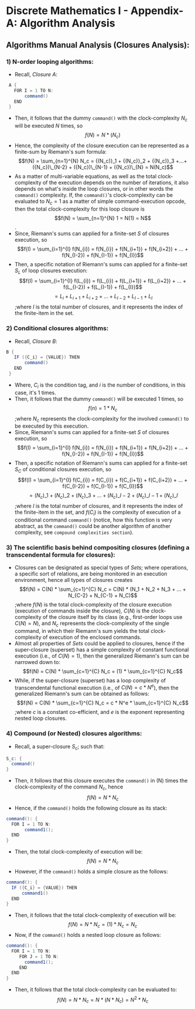 # Discrete Mathematics I - Appendix-A: Algorithm Analysis

## Algorithms Manual Analysis (Closures Analysis): 
### 1) N-order looping algorithms:
- Recall, _Closure A_:
```java
 A {
   FOR I = 1 TO N:
       command()
   END
 }
 ```
- Then, it follows that the dummy `command()` with the clock-complexity $N_c$ will be executed $N$ times, so $$f(N) = N * (N_c)$$
- Hence, the complexity of the closure execution can be represented as a finite-sum by Riemann's sum formula:
  $$f(N) = \sum_{n=1}^{N} N_c = {(N_c)}_1 + {(N_c)}_2 + {(N_c)}_3 +...+ ({N_c})\_{N-2} + ({N_c})\_{N-1} + ({N_c})\_{N} = N(N_c)$$
- As a matter of multi-variable equations, as well as the total clock-complexity of the execution depends on the number of iterations, it also depends on what's inside the loop closures, or in other words the `command()` complexity. If, the `command()`'s clock-complexity can be evaluated to $N_c=1$ as a matter of simple command-execution opcode, then the total clock-complexity for this loop closure is $$f(N) = \sum_{n=1}^{N} 1 = N(1) = N$$.
- Since, Riemann's sums can applied for a finite-set _S_ of closures execution, so $$f(I) = \sum_{i=1}^{I} f(N_{i}) = f(N_{i}) + f(N_{i+1}) + f(N_{i+2}) + ... + f(N_{I-2}) + f(N_{I-1}) + f(N_{I})$$
- Then, a specific notation of Riemann's sums can applied for a finite-set $S_L$ of loop closures execution: $$f(I) = \sum_{i=1}^{I} f(L_{i}) = f(L_{i}) + f(L_{i+1}) + f(L_{i+2}) + ... + f(L_{I-2}) + f(L_{I-1}) + f(L_{I})$$
                 $$= L_i + L_{i+1} + L_{i+2} + ... + L_{I-2} + L_{I-1} + L_{I}$$ ;where $I$ is the total number of closures, and it represents the index of the finite-item in the set.
 
### 2) Conditional closures algorithms:
- Recall, _Closure B_:
```java
B {
   IF ({C_i} = {VALUE}) THEN
       command()
   END
 }
```
- Where, $C_i$ is the condition tag, and _i_ is the number of conditions, in this case, it's 1 times.
- Then, it follows that the dummy `command()` will be executed $1$ times, so $$f(n) = 1 * N_c$$ ;where $N_c$ represents the clock-complexity for the involved `command()` to be executed by this execution.
- Since, Riemann's sums can applied for a finite-set _S_ of closures execution, so $$f(I) = \sum_{i=1}^{I} f(N_{i}) = f(N_{i}) + f(N_{i+1}) + f(N_{i+2}) + ... + f(N_{I-2}) + f(N_{I-1}) + f(N_{I})$$
- Then, a specific notation of Riemann's sums can applied for a finite-set $S_C$ of conditional closures execution, so $$f(I) = \sum_{i=1}^{I} f(C_{i}) = f(C_{i}) + f(C_{i+1}) + f(C_{i+2}) + ... + f(C_{I-2}) + f(C_{I-1}) + f(C_{I})$$
                $$={(N_c)}\_1 + {(N_c)}\_2 + {(N_c)}\_3 +...+ ({N_c})\_{I-2} + ({N_c})\_{I-1} + ({N_c})\_{I} $$ ;where $I$ is the total number of closures, and it represents the index of the finite-item in the set, and $f(C_{i})$ is the complexity of execution of a conditional command `command()` (notice, how this function is very abstract, as the `command()` could be another algorithm of another complexity, see `compound complexities section`).
 
### 3) The scientific basis behind compositing closures (defining a transcendental formula for closures):
- Closures can be designated as special types of _Sets_; where operations, a specific sort of relations, are being monitored in an execution environment, hence all types of closures creates $$f(N) = C(N) * \sum_{c=1}^{C} N_c = C(N) * (N_1 + N_2 + N_3 + ... + N_{C-2} + N_{C-1} + N_C)$$ ;where $f(N)$ is the total clock-complexity of the closure execution (execution of commands inside the closure), $C(N)$ is the clock-complexity of the closure itself by its class (e.g., first-order loops use $C(N)=N$), and $N_c$ represents the clock-complexity of the single command, in which their Riemann's sum yields the total clock-complexity of execution of the enclosed commands.
- Almost all properties of _Sets_ could be applied to closures, hence if the super-closure (superset) has a simple complexity of constant functional execution (i.e., of $C(N) = 1$), then the generalized Riemann's sum can be narrowed down to: $$f(N) = C(N) * \sum_{c=1}^{C} N_c = (1) * \sum_{c=1}^{C} N_c$$
- While, if the super-closure (superset) has a loop complexity of transcendental functional execution (i.e., of $C(N) = c*N^e$), then the generalized Riemann's sum can be obtained as follows: $$f(N) = C(N) * \sum_{c=1}^{C} N_c = c * N^e * \sum_{c=1}^{C} N_c$$ ;where $c$ is a constant co-efficient, and $e$ is the exponent representing nested loop closures.
   
### 4) Compound (or Nested) closures algorithms:
- Recall, a super-closure $S_c$; such that:
```java
S_c: {
  command()
}
```
- Then, it follows that this closure executes the `command()` in (N) times the clock-complexity of the command $N_c$, hence $$f(N) = N*N_c$$
- Hence, if the `command()` holds the following closure as its stack:
```java
command(): {
  FOR I = 1 TO N:
       command1();
  END
}
```
- Then, the total clock-complexity of execution will be: $$f(N) = N*N_c$$
- However, if the `command()` holds a simple closure as the follows:
 ```java
command(): {
   IF ({C_i} = {VALUE}) THEN
       command1()
   END
}
```
- Then, it follows that the total clock-complexity of execution will be: $$f(N) = N*N_c = (1) * N_c = N_c$$
- Now, if the `command()` holds a nested loop closure as follows:
```java
command(): {
  FOR I = 1 TO N:
     FOR J = 1 TO N:
       command1();
     END
  END
}
```
- Then, it follows that the total clock-complexity can be evaluated to: $$f(N) = N*N_c = N * (N * N_c) = N^2 * N_c$$
 




